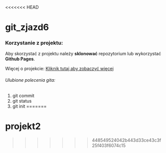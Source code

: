 <<<<<<< HEAD
# git_zjazd6

### Korzystanie z projektu:
Aby skorzystać z projektu należy **sklonować** repozytorium lub wykorzystać __Github Pages__.

Więcej o projekcie:
[Kliknik tutaj aby zobaczyć więcej](https://www.wsb.pl/wroclaw)

###### Ulubione polecenia gita:
1. git commit
2. git status
3. git init
=======
# projekt2
>>>>>>> 448549524042b443d33ce43c3f25f403f6074c15
